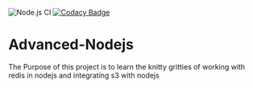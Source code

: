 ![Node.js CI](https://github.com/naivedeveloper95/Advanced-Nodejs/workflows/Node.js%20CI/badge.svg)
[![Codacy Badge](https://api.codacy.com/project/badge/Grade/bfd330e589534274b3986ed08c906f9a)](https://app.codacy.com/manual/naivedeveloper95/Advanced-Nodejs?utm_source=github.com&utm_medium=referral&utm_content=naivedeveloper95/Advanced-Nodejs&utm_campaign=Badge_Grade_Dashboard)

# Advanced-Nodejs

The Purpose of this project is to learn the knitty gritties of working with redis in nodejs and integrating s3 with nodejs
